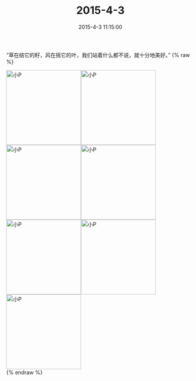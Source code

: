 ﻿---
title: 2015-4-3
date: 2015-4-3 11:15:00
tags:
categories: 妈妈
---
“草在结它的籽，风在摇它的叶，我们站着什么都不说，就十分地美好。”
{% raw %}
<div style="width:500 px">
<div style="float:left; width:100 px"><img src="/2015-4-3-1/微信图片_20171011090455.jpg" width="200" alt="小P"></div>
<div style="float:left; width:100 px"><img src="/2015-4-3-1/微信图片_20171011090509.jpg" width="200" alt="小P"></div>
<div style="float:left; width:100 px"><img src="/2015-4-3-1/微信图片_20171011090518.jpg" width="200" alt="小P"></div>
<div style="float:left; width:100 px"><img src="/2015-4-3-1/微信图片_20171011090526.jpg" width="200" alt="小P"></div>
<div style="float:left; width:100 px"><img src="/2015-4-3-1/微信图片_20171011090535.jpg" width="200" alt="小P"></div>
<div style="float:left; width:100 px"><img src="/2015-4-3-1/微信图片_20171011090544.jpg" width="200" alt="小P"></div>
<div style="float:left; width:100 px"><img src="/2015-4-3-1/微信图片_20171011090553.jpg" width="200" alt="小P"></div>
<div style="clear:both"></div>
</div>
{% endraw %}